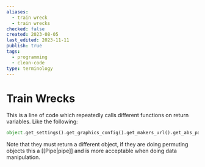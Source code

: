 ```yaml
---
aliases:
  - train wreck
  - train wrecks
checked: false
created: 2023-08-05
last_edited: 2023-11-11
publish: true
tags:
  - programming
  - clean-code
type: terminology
---
```

# Train Wrecks

This is a line of code which repeatedly calls different functions on return variables. Like the following:

```python
object.get_settings().get_graphics_config().get_makers_url().get_abs_path()
```

Note that they must return a different object, if they are doing permuting objects this a [[Pipe|pipe]] and is more acceptable when doing data manipulation.
